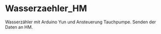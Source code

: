 Wasserzaehler_HM
================

Wasserzähler mit Arduino Yun und Ansteuerung Tauchpumpe. Senden der Daten an HM.
